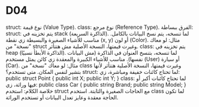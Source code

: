 # D04
struct: نوع قيمة (Value Type).
class: نوع مرجع (Reference Type).
الفرق ببساطة:
struct:
يتم تخزينه في stack (الذاكرة السريعة).
لما تنسخه، يتم نسخ البيانات بالكامل.
مناسب للأشياء الصغيرة والبسيطة زي نقطة (x, y) أو لون (Color).
مثال: لو معاك "نسخة" من struct وغيرت قيمتها، النسخة الأصلية مش هتتأثر.
class:
يتم تخزينه في heap (الذاكرة الأبطأ نسبيًا).
لما تنسخه، بتنسخ العنوان في الذاكرة (مش البيانات نفسها).
مناسب للأشياء الكبيرة والمعقدة زي كائن يمثل مستخدم (User) أو سيارة (Car).
مثال: لو معاك "نسخة" من class وغيرت قيمتها، النسخة الأصلية هتتأثر لأنها بتشير لنفس المكان.
متى تستخدم؟
struct: لما تحتاج كائنات خفيفة ومباشرة، زي: public struct Point { public int X; public int Y; } 
class: لما تحتاج كائنات أكبر أو فيها وراثة، زي: public class Car { public string Brand; public string Model; } 
خلاصة الكلام:
استخدم struct مع الحاجات الصغيرة والثابتة.
استخدم class لما تكون الحاجة معقدة وعايز تعدل البيانات أو تستخدم الوراثة.
